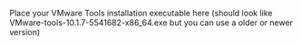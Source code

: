 Place your VMware Tools installation executable here (should look like VMware-tools-10.1.7-5541682-x86_64.exe but you can use a older or newer version)

